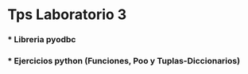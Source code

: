 # Tps Laboratorio 3
### * Libreria pyodbc
### * Ejercicios python (Funciones, Poo y Tuplas-Diccionarios) 
